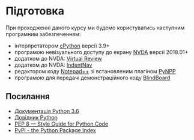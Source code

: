 # Підготовка

При проходженні даного курсу ми будемо користуватись наступним програмним забезпеченням:

- інтерпретатором [cPython](https://www.python.org/) версії 3.9+
- програмою невізуального доступу до екрану [NVDA](https://www.nvaccess.org/) версії 2018.01+
- додатком до NVDA: [Virtual Review](https://addons.nvda-project.org/addons/virtualRevision.uk.html)
- додатком до NVDA: [IndentNav](https://addons.nvda-project.org/addons/indentNav.uk.html)
- редактором коду [Notepad++](https://notepad-plus-plus.org/downloads/) зі встановленим плагіном [PyNPP](https://github.com/mpcabd/PyNPP)
- програмою для передачі демонстраційного коду [BlindBoard](#)

<!--
## Список літератури

1. **Марк Лутц - "Вивчаємо Python" 5-е видання.**
	
	Пітонівська "біблія".

	П'яте видання "Learning Pytho" — це підручник, написаний доступною мовою, розрахований на індивідуальну швидкість навчання і заснований на матеріалах навчальних курсів, які автор, Марк Лутц, веде вже протягом десяти років. Видання значно розширено і доповнено відповідно до змін, що з'явилися в нових версіях Python 3.3 та Python 2.7. У книзі представлені:
	- основні типи об'єктів мови Python, порядок їх створення і роботи з ними;
	- функції як основний процедурний елемент мови;
	- методи роботи з модулями та класами;
	- включені описи моделей та інструкцій обробки виключень;
	- а також огляд інструментів розробки;

	Кожен розділ закінчується контрольними запитаннями з відповідями на них, а кожна частина --- практичними завданнями, відповіді до яких наведено у додатку.

1. **Марк Лутц - "Кишеньковий довідник Python"**


1. **“Укус Питона” – “A Byte of Python”**
	Популярне безкоштовне видання. Дуже легко читається. Багато прикладів коду.
	
	[Читати](https://wombat.org.ua/AByteOfPython/)
-->
	
## Посилання




- [Документація Python 3.6](https://docs.python.org/3/)
- [Довідник Python](https://docs.python.org/3/reference/index.html)
- [PEP 8 — Style Guide for Python Code](https://www.python.org/dev/peps/pep-0008/)
- [PyPI - the Python Package Index](https://pypi.org/)